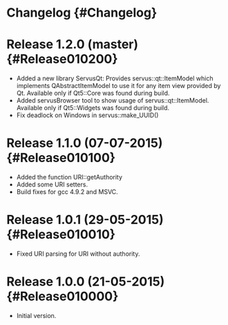 Changelog {#Changelog}
=========

# Release 1.2.0 (master) {#Release010200}

* Added a new library ServusQt: Provides servus::qt::ItemModel which implements
  QAbstractItemModel to use it for any item view provided by Qt. Available only
  if Qt5::Core was found during build.
* Added servusBrowser tool to show usage of servus::qt::ItemModel. Available
  only if Qt5::Widgets was found during build.
* Fix deadlock on Windows in servus::make_UUID()

# Release 1.1.0 (07-07-2015) {#Release010100}

* Added the function URI::getAuthority
* Added some URI setters.
* Build fixes for gcc 4.9.2 and MSVC.

# Release 1.0.1 (29-05-2015) {#Release010010}

* Fixed URI parsing for URI without authority.

# Release 1.0.0 (21-05-2015) {#Release010000}

* Initial version.
